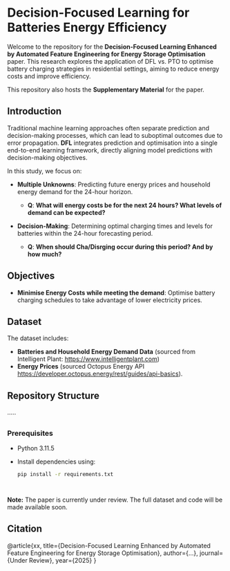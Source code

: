 # Decision-Focused Learning for Batteries Energy Efficiency

Welcome to the repository for the **Decision-Focused Learning Enhanced by Automated Feature Engineering for Energy Storage Optimisation** paper. This research explores the application of DFL vs. PTO to optimise battery charging strategies in residential settings, aiming to reduce energy costs and improve efficiency.

This repository also hosts the **Supplementary Material** for the paper.




## Introduction

Traditional machine learning approaches often separate prediction and decision-making processes, which can lead to suboptimal outcomes due to error propagation. **DFL** integrates prediction and optimisation into a single end-to-end learning framework, directly aligning model predictions with decision-making objectives.

In this study, we focus on:

- **Multiple Unknowns**: Predicting future energy prices and household energy demand for the 24-hour horizon.
  - **Q**: **What will energy costs be for the next 24 hours? What levels of demand can be expected?**

- **Decision-Making**: Determining optimal charging times and levels for batteries within the 24-hour forecasting period.
  - **Q**: **When should Cha/Disrging occur during this period? And by how much?**


## Objectives
- **Minimise Energy Costs while meeting the demand**: Optimise battery charging schedules to take advantage of lower electricity prices.


## Dataset
The dataset includes:

- **Batteries and Household Energy Demand Data** (sourced from Intelligent Plant: https://www.intelligentplant.com)
- **Energy Prices** (sourced Octopus Energy API https://developer.octopus.energy/rest/guides/api-basics).

## Repository Structure

.....

##

### Prerequisites

- Python 3.11.5
- Install dependencies using:

  ```bash
  pip install -r requirements.txt
  



 **Note:** The paper is currently under review. The full dataset and code will be made available soon.

## Citation

@article{xx,
  title={Decision-Focused Learning Enhanced by Automated Feature Engineering for Energy Storage Optimisation},
  author={...},
  journal={Under Review},
  year={2025}
}
